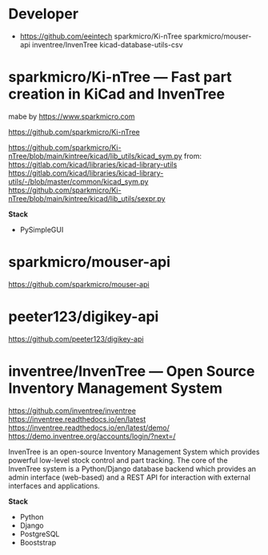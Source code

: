 # Developer

* https://github.com/eeintech
  sparkmicro/Ki-nTree
  sparkmicro/mouser-api
  inventree/InvenTree
  kicad-database-utils-csv

#  sparkmicro/Ki-nTree —  Fast part creation in KiCad and InvenTree 

mabe by https://www.sparkmicro.com

https://github.com/sparkmicro/Ki-nTree

https://github.com/sparkmicro/Ki-nTree/blob/main/kintree/kicad/lib_utils/kicad_sym.py
  from: https://gitlab.com/kicad/libraries/kicad-library-utils
  https://gitlab.com/kicad/libraries/kicad-library-utils/-/blob/master/common/kicad_sym.py
https://github.com/sparkmicro/Ki-nTree/blob/main/kintree/kicad/lib_utils/sexpr.py

**Stack**
* PySimpleGUI

# sparkmicro/mouser-api

https://github.com/sparkmicro/mouser-api

#  peeter123/digikey-api

https://github.com/peeter123/digikey-api

#  inventree/InvenTree  — Open Source Inventory Management System

https://github.com/inventree/inventree
https://inventree.readthedocs.io/en/latest
https://inventree.readthedocs.io/en/latest/demo/
https://demo.inventree.org/accounts/login/?next=/

InvenTree is an open-source Inventory Management System which provides powerful low-level stock
control and part tracking. The core of the InvenTree system is a Python/Django database backend
which provides an admin interface (web-based) and a REST API for interaction with external
interfaces and applications.

**Stack**
* Python
* Django
* PostgreSQL
* Booststrap
